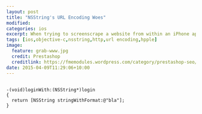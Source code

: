 ```yaml
---
layout: post
title: "NSString's URL Encoding Woes"
modified:
categories: ios
excerpt: When trying to screenscrape a website from within an iPhone app, I found that everything is not as it seems with NSString's URL encoding capabilities.
tags: [ios,objective-c,nsstring,http,url encoding,hpple]
image:
  feature: grab-www.jpg
  credit: Prestashop
  creditlink: https://fmemodules.wordpress.com/category/prestashop-seo/
date: 2015-04-09T11:29:06+10:00
---
```


<pre>
 <code class="objc">
-(void)loginWith:(NSString*)login
{
  return [NSString stringWithFormat:@"bla"];
}
 </code>
</pre>
